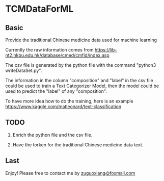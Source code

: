 # TCMDataForML

## Basic
Provide the traditional Chinese medicine data used for machine learning

Currently the raw information comes from https://lib-nt2.hkbu.edu.hk/database/cmed/cmfid/index.asp

The csv file is generated by the python file with the command "python3 writeDataSet.py".

The information in the column "composition" and "label" in the csv file could be used to train a Text Categorizer Model,
then the model could be used to predict the "label" of any "composition".

To have more idea how to do the training, here is an example https://www.kaggle.com/matleonard/text-classification

## TODO
1. Enrich the python file and the csv file.

2. Have the torken for the traditional Chinese medicine data text.

## Last
Enjoy!  Please free to contact me by zuguoxiang@foxmail.com


